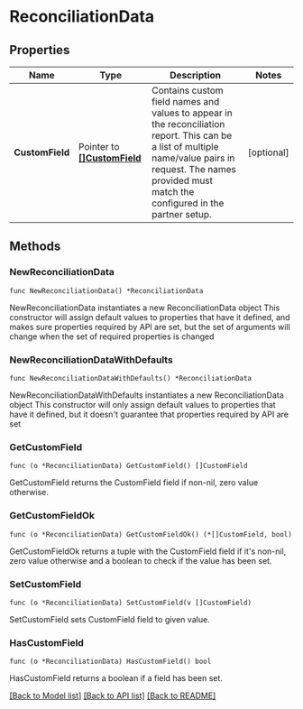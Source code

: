 # ReconciliationData

## Properties

Name | Type | Description | Notes
------------ | ------------- | ------------- | -------------
**CustomField** | Pointer to [**[]CustomField**](CustomField.md) | Contains custom field names and values to appear in the reconciliation report. This can be a list of multiple name/value pairs in request. The names provided must match the configured in the partner setup. | [optional] 

## Methods

### NewReconciliationData

`func NewReconciliationData() *ReconciliationData`

NewReconciliationData instantiates a new ReconciliationData object
This constructor will assign default values to properties that have it defined,
and makes sure properties required by API are set, but the set of arguments
will change when the set of required properties is changed

### NewReconciliationDataWithDefaults

`func NewReconciliationDataWithDefaults() *ReconciliationData`

NewReconciliationDataWithDefaults instantiates a new ReconciliationData object
This constructor will only assign default values to properties that have it defined,
but it doesn't guarantee that properties required by API are set

### GetCustomField

`func (o *ReconciliationData) GetCustomField() []CustomField`

GetCustomField returns the CustomField field if non-nil, zero value otherwise.

### GetCustomFieldOk

`func (o *ReconciliationData) GetCustomFieldOk() (*[]CustomField, bool)`

GetCustomFieldOk returns a tuple with the CustomField field if it's non-nil, zero value otherwise
and a boolean to check if the value has been set.

### SetCustomField

`func (o *ReconciliationData) SetCustomField(v []CustomField)`

SetCustomField sets CustomField field to given value.

### HasCustomField

`func (o *ReconciliationData) HasCustomField() bool`

HasCustomField returns a boolean if a field has been set.


[[Back to Model list]](../README.md#documentation-for-models) [[Back to API list]](../README.md#documentation-for-api-endpoints) [[Back to README]](../README.md)


